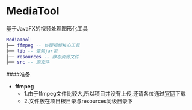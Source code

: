 # MediaTool
基于JavaFX的视频处理图形化工具

``` lua
MediaTool
├── ffmpeg -- 处理视频核心工具
├── lib -- 依赖jar包
├── resources -- 静态资源文件
├── src -- 源文件
```

####准备
- **ffmpeg** 
    - 1.由于ffmpeg文件比较大,所以项目并没有上传,还请各位通过[官网](http://ffmpeg.org/download.html)下载
    - 2.文件放在项目根目录与resources同级目录下
